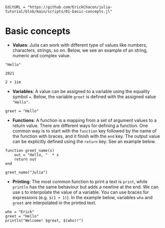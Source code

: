 ```@meta
EditURL = "https://github.com/ErickChacon/julia-tutorial/blob/main/scripts/01-basic-concepts.jl"
```

# Basic concepts

- **Values**: Julia can work with different type of values like numbers, characters,
strings, so on. Below, we see an example of an string, numeric and complex value.

````@example 01-basic-concepts
"Hello"
````

````@example 01-basic-concepts
2021
````

````@example 01-basic-concepts
2 + 1im
````

- **Variables**: A value can be assigned to a variable using the equality symbol `=`.
Below, the variable `greet` is defined with the assigned value `"Hello"`.

````@example 01-basic-concepts
greet = "Hello"
````

- **Functions**: A function is a mapping from a set of argument values to a return
value. There are different ways for defining a function. One common way is to start with
the `function` key followed by the name of the function with braces, and it finish with
the `end` key. The output value can be explicitly defined using the `return` key. See an
example below.

````@example 01-basic-concepts
function greet_name(x)
    out = "Hello, "  * x
    return out
end
````

````@example 01-basic-concepts
greet_name("Julia")
````

- **Printing**: The most common function to print a text is `print`, while `println` has
the same behaviour but adds a newline at the end. We can use `$` to interpolate the
value of a variable. You can use braces for expressions (e.g. `$(1 + 1)`). In the
example below, variables `who` and `greet` are interpolated in the printed text.

````@example 01-basic-concepts
who = "Erick"
greet = "Hello"
println("Welcome! $greet, $(who)!")
````

